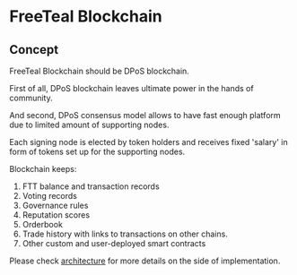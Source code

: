 # FreeTeal Blockchain

## Concept

FreeTeal Blockchain should be DPoS blockchain. 

First of all, DPoS blockchain leaves ultimate power in the hands of community. 

And second, DPoS consensus model allows to have fast enough platform due to limited amount of supporting nodes. 

Each signing node is elected by token holders and receives fixed 'salary' in form of tokens set up for the supporting nodes.

Blockchain keeps:
1. FTT balance and transaction records
2. Voting records
3. Governance rules
4. Reputation scores
5. Orderbook
6. Trade history with links to transactions on other chains. 
7. Other custom and user-deployed smart contracts

Please check [architecture](https://github.com/freeteal-foundation-one/wiki/blob/master/architecture.md) for more details on the side of implementation.

